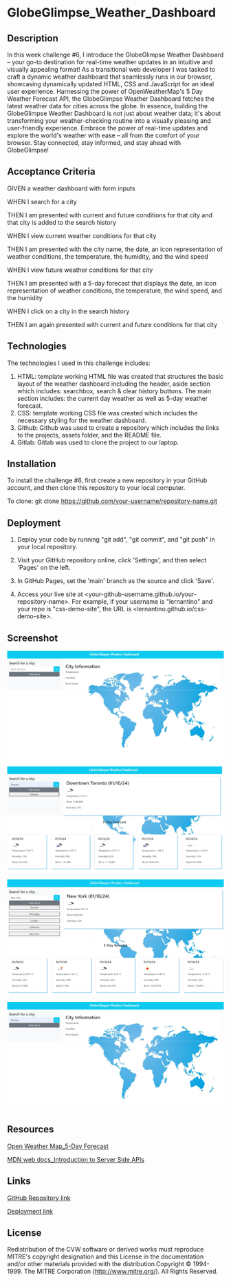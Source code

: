 # GlobeGlimpse_Weather_Dashboard

## Description
In this week challenge #6, I introduce the GlobeGlimpse Weather Dashboard – your go-to destination for real-time weather updates in an intuitive and visually appealing format! As a transitional web developer I was tasked to craft a dynamic weather dashboard that seamlessly runs in our browser, showcasing dynamically updated HTML, CSS and JavaScript for an ideal user experience. Harnessing the power of OpenWeatherMap's 5 Day Weather Forecast API, the GlobeGlimpse Weather Dashboard fetches the latest weather data for cities across the globe. In essence, building the GlobeGlimpse Weather Dashboard is not just about weather data; it's about transforming your weather-checking routine into a visually pleasing and user-friendly experience. Embrace the power of real-time updates and explore the world's weather with ease – all from the comfort of your browser. Stay connected, stay informed, and stay ahead with GlobeGlimpse!

## Acceptance Criteria
GIVEN a weather dashboard with form inputs

WHEN I search for a city

THEN I am presented with current and future conditions for that city and that city is added to the search history

WHEN I view current weather conditions for that city

THEN I am presented with the city name, the date, an icon representation of weather conditions, the temperature, the humidity, and the wind speed

WHEN I view future weather conditions for that city

THEN I am presented with a 5-day forecast that displays the date, an icon representation of weather conditions, the temperature, the wind speed, and the humidity

WHEN I click on a city in the search history

THEN I am again presented with current and future conditions for that city

## Technologies
The technologies I used in this challenge includes:
1. HTML: template working HTML file was created that structures the basic layout of the weather dashboard including the header, aside section which includes: searchbox, search & clear history buttons. The main section includes: the current day weather as well as 5-day weather forecast. 
2. CSS: template working CSS file was created which includes the necessary styling for the weather dashboard.
3. Github: Github was used to create a repository which includes the links to the projects, assets folder, and the README file.
4. Gitlab: Gitlab was used to clone the project to our laptop.

## Installation

To install the challenge #6, first create a new repository in your GitHub account, and then clone this repository to your local computer.

To clone: git clone https://github.com/your-username/repository-name.git

## Deployment

1. Deploy your code by running "git add", "git commit", and "git push" in your local repository.

2. Visit your GitHub repository online, click 'Settings', and then select 'Pages' on the left.

3. In GitHub Pages, set the 'main' branch as the source and click 'Save'.

4. Access your live site at <your-github-username.github.io/your-repository-name>. For example, if your username is "lernantino" and your repo is "css-demo-site", the URL is <lernantino.github.io/css-demo-site>.

## Screenshot

 ![Weather Dashboard First](Assets/images/MG_1.jpeg)    

 ![Weather Dashboard Second](Assets/images/MB_2.jpeg)  

 ![Weather Dashboard Third](Assets/images/MB_3.jpeg) 

 ![Weather Dashboard Fourth](Assets/images/MB_4.jpeg) 
 
## Resources
[Open Weather Map_5-Day Forecast ](https://openweathermap.org/forecast5)

[MDN web docs_Introduction to Server Side APIs](https://developer.mozilla.org/en-US/docs/Learn/Server-side/First_steps/Introduction)

## Links

[GitHub Repository link](https://github.com/MunibaP/GlobeGlimpse_Weather_Dashboard.git)

[Deployment link](https://munibap.github.io/GlobeGlimpse_Weather_Dashboard/)

## License

Redistribution of the CVW software or derived works must reproduce MITRE's copyright designation and this License in the documentation and/or other materials provided with the distribution.Copyright © 1994-1999. The MITRE Corporation (http://www.mitre.org/). All Rights Reserved.

